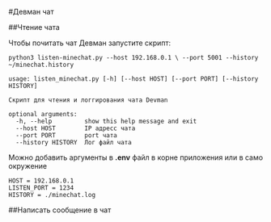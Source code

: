 #Девман чат

##Чтение чата

Чтобы почитать чат Девман запустите скрипт: 

`python3 listen-minechat.py --host 192.168.0.1 \
--port 5001 --history ~/minechat.history`

```
usage: listen_minechat.py [-h] [--host HOST] [--port PORT] [--history HISTORY]

Скрипт для чтения и логгирования чата Devman

optional arguments:
  -h, --help         show this help message and exit
  --host HOST        IP адресс чата 
  --port PORT        port чата 
  --history HISTORY  Лог файл чата 
```

Можно добавить аргументы в **.env** файл в корне приложения или в само окружение
```
HOST = 192.168.0.1
LISTEN_PORT = 1234
HISTORY = ./minechat.log
```


##Написать сообщение в чат

